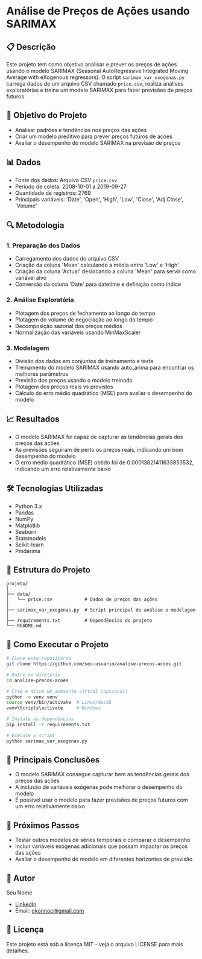 # Análise de Preços de Ações usando SARIMAX

## 📋 Descrição
Este projeto tem como objetivo analisar e prever os preços de ações usando o modelo SARIMAX (Seasonal AutoRegressive Integrated Moving Average with eXogenous regressors). O script `sarimax_var_exogenas.py` carrega dados de um arquivo CSV chamado `price.csv`, realiza análises exploratórias e treina um modelo SARIMAX para fazer previsões de preços futuros.

## 🎯 Objetivo do Projeto
- Analisar padrões e tendências nos preços das ações
- Criar um modelo preditivo para prever preços futuros de ações
- Avaliar o desempenho do modelo SARIMAX na previsão de preços

## 📊 Dados
- Fonte dos dados: Arquivo CSV `price.csv`
- Período de coleta: 2008-10-01 a 2019-09-27
- Quantidade de registros: 2769
- Principais variáveis: 'Date', 'Open', 'High', 'Low', 'Close', 'Adj Close', 'Volume'

## 🔍 Metodologia
### 1. Preparação dos Dados
- Carregamento dos dados do arquivo CSV
- Criação da coluna 'Mean' calculando a média entre 'Low' e 'High'
- Criação da coluna 'Actual' deslocando a coluna 'Mean' para servir como variável alvo
- Conversão da coluna 'Date' para datetime e definição como índice

### 2. Análise Exploratória
- Plotagem dos preços de fechamento ao longo do tempo
- Plotagem do volume de negociação ao longo do tempo
- Decomposição sazonal dos preços médios
- Normalização das variáveis usando MinMaxScaler

### 3. Modelagem
- Divisão dos dados em conjuntos de treinamento e teste
- Treinamento do modelo SARIMAX usando auto_arima para encontrar os melhores parâmetros
- Previsão dos preços usando o modelo treinado
- Plotagem dos preços reais vs previstos
- Cálculo do erro médio quadrático (MSE) para avaliar o desempenho do modelo

## 📈 Resultados
- O modelo SARIMAX foi capaz de capturar as tendências gerais dos preços das ações
- As previsões seguiram de perto os preços reais, indicando um bom desempenho do modelo
- O erro médio quadrático (MSE) obtido foi de 0.00013821411633853532, indicando um erro relativamente baixo

## 🛠️ Tecnologias Utilizadas
- Python 3.x
- Pandas
- NumPy
- Matplotlib
- Seaborn
- Statsmodels
- Scikit-learn
- Pmdarima

## 📂 Estrutura do Projeto
```
projeto/
│   
├── data/
│   └── price.csv            # Dados de preços das ações
│
├── sarimax_var_exogenas.py  # Script principal de análise e modelagem
│
├── requirements.txt         # Dependências do projeto 
└── README.md
```

## 🚀 Como Executar o Projeto
```bash
# Clone este repositório
git clone https://github.com/seu-usuario/analise-precos-acoes.git

# Entre no diretório
cd analise-precos-acoes

# Crie e ative um ambiente virtual (opcional)
python -m venv venv
source venv/bin/activate  # Linux/macOS
venv\Scripts\activate     # Windows

# Instale as dependências
pip install -r requirements.txt

# Execute o script
python sarimax_var_exogenas.py
```

## 📝 Principais Conclusões
- O modelo SARIMAX consegue capturar bem as tendências gerais dos preços das ações
- A inclusão de variáveis exógenas pode melhorar o desempenho do modelo
- É possível usar o modelo para fazer previsões de preços futuros com um erro relativamente baixo

## 🔄 Próximos Passos
- Testar outros modelos de séries temporais e comparar o desempenho
- Incluir variáveis exógenas adicionais que possam impactar os preços das ações
- Avaliar o desempenho do modelo em diferentes horizontes de previsão

## 👤 Autor
Seu Nome
- [LinkedIn](https://www.linkedin.com/in/gabrielkonno/)
- Email: gkonnoc@gmail.com

## 📜 Licença
Este projeto está sob a licença MIT - veja o arquivo LICENSE para mais detalhes.
